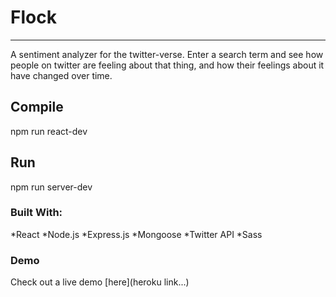 # Flock
---
A sentiment analyzer for the twitter-verse. Enter a search term and see how people on twitter are feeling about that thing, and how their feelings about it have changed over time.
## Compile
npm run react-dev
## Run
npm run server-dev
### Built With:
*React
*Node.js
*Express.js
*Mongoose
*Twitter API
*Sass
### Demo
Check out a live demo [here](heroku link...)

